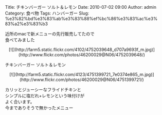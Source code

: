 Title: チキンバーガー ソルト＆レモン
Date: 2010-07-02 09:00
Author: admin
Category: 食べ物
Tags: ハンバーガー
Slug: %e3%82%bd%e3%83%ab%e3%83%88%ef%bc%86%e3%83%ac%e3%83%a2%e3%83%b3

近所のmacで新メニューの先行販売してたので  
食べてみました

<p>
<center>
[![](http://farm5.static.flickr.com/4102/4752039648_d707a9693f_m.jpg)](http://www.flickr.com/photos/46200029@N06/4752039648/)

</center>
  
チキンバーガー ソルト＆レモン

</p>
<p>
<center>
[![](http://farm5.static.flickr.com/4123/4751399721_7e0374e865_m.jpg)](http://www.flickr.com/photos/46200029@N06/4751399721/)

</center>
  
カリッとジューシーなフライドチキンと  
シンプルに塩だれ+レモンという味付けが  
よく合います。  
今までありそうで無かったメニュー

</p>

